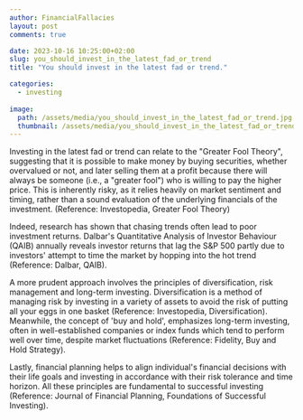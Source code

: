 ```yaml
---
author: FinancialFallacies
layout: post
comments: true

date: 2023-10-16 10:25:00+02:00  
slug: you_should_invest_in_the_latest_fad_or_trend
title: "You should invest in the latest fad or trend."

categories:
  - investing
  
image:
  path: /assets/media/you_should_invest_in_the_latest_fad_or_trend.jpg
  thumbnail: /assets/media/you_should_invest_in_the_latest_fad_or_trend.jpg
---
```


Investing in the latest fad or trend can relate to the "Greater Fool Theory", suggesting that it is possible to make money by buying securities, whether overvalued or not, and later selling them at a profit because there will always be someone (i.e., a "greater fool") who is willing to pay the higher price. This is inherently risky, as it relies heavily on market sentiment and timing, rather than a sound evaluation of the underlying financials of the investment. (Reference: Investopedia, Greater Fool Theory)

Indeed, research has shown that chasing trends often lead to poor investment returns. Dalbar's Quantitative Analysis of Investor Behaviour (QAIB) annually reveals investor returns that lag the S&P 500 partly due to investors' attempt to time the market by hopping into the hot trend (Reference: Dalbar, QAIB).

A more prudent approach involves the principles of diversification, risk management and long-term investing. Diversification is a method of managing risk by investing in a variety of assets to avoid the risk of putting all your eggs in one basket (Reference: Investopedia, Diversification). Meanwhile, the concept of 'buy and hold', emphasizes long-term investing, often in well-established companies or index funds which tend to perform well over time, despite market fluctuations (Reference: Fidelity, Buy and Hold Strategy). 

Lastly, financial planning helps to align individual's financial decisions with their life goals and investing in accordance with their risk tolerance and time horizon. All these principles are fundamental to successful investing (Reference: Journal of Financial Planning, Foundations of Successful Investing).
